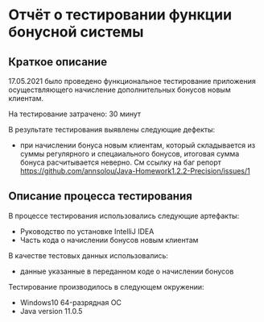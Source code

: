 # Отчёт о тестировании функции бонусной системы 

## Краткое описание

17.05.2021 было проведено функциональное тестирование приложения осуществляющего начисление дополнительных бонусов новым клиентам.

На тестирование затрачено: 30 минут

В результате тестирования выявлены следующие дефекты:
* при начислении бонуса новым клиентам, который складывается из суммы регулярного и спецаиального бонусов, итоговая сумма бонуса расчитывается неверно. См ссылку на баг репорт https://github.com/annsolou/Java-Homework1.2.2-Precision/issues/1

## Описание процесса тестирования

В процессе тестирования использовались следующие артефакты:
* Руководство по установке IntelliJ IDEA
* Часть кода о начислении бонусов новым клиентам 

В качестве тестовых данных использовались:
* данные указанные в переданном коде о начислении бонусов


Тестирование производилось в следующем окружении:
* Windows10 64-разрядная ОС
* Java version 11.0.5
